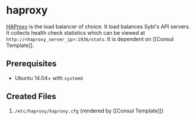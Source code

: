 # haproxy

[HAProxy](http://www.haproxy.org/) is the load balancer of choice. It load balances Sybl's API servers. It collects health check statistics which can be viewed at `http://<haproxy_server_ip>:1936/stats`. It is dependent on [[Consul Template]].

## Prerequisites

- Ubuntu 14.04+ with `systemd`

## Created Files

1. `/etc/haproxy/haproxy.cfg` (rendered by [[Consul Template]])